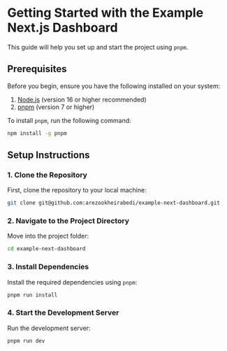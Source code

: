# Getting Started with the Example Next.js Dashboard

This guide will help you set up and start the project using `pnpm`.

## Prerequisites

Before you begin, ensure you have the following installed on your system:

1. [Node.js](https://nodejs.org/) (version 16 or higher recommended)
2. [pnpm](https://pnpm.io/) (version 7 or higher)

To install `pnpm`, run the following command:
```bash
npm install -g pnpm
```

## Setup Instructions

### 1. Clone the Repository

First, clone the repository to your local machine:
```bash
git clone git@github.com:arezookheirabedi/example-next-dashboard.git
```

### 2. Navigate to the Project Directory

Move into the project folder:
```bash
cd example-next-dashboard
```

### 3. Install Dependencies

Install the required dependencies using `pnpm`:
```bash
pnpm run install
```

### 4. Start the Development Server

Run the development server:
```bash
pnpm run dev
```